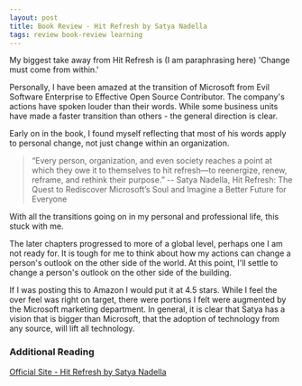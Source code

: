 ```yaml
---
layout: post
title: Book Review - Hit Refresh by Satya Nadella
tags: review book-review learning
---
```


My biggest take away from Hit Refresh is (I am paraphrasing here) 'Change must come from within.'

Personally, I have been amazed at the transition of Microsoft from Evil Software Enterprise to Effective Open Source Contributor. The company's actions have spoken louder than their words. While some business units have made a faster transition than others - the general direction is clear. 

Early on in the book, I found myself reflecting that most of his words apply to personal change, not just change within an organization.

> “Every person, organization, and even society reaches a point at which they owe it to themselves to hit refresh—to reenergize, renew, reframe, and rethink their purpose.”  -- Satya Nadella, Hit Refresh: The Quest to Rediscover Microsoft’s Soul and Imagine a Better Future for Everyone

With all the transitions going on in my personal and professional life, this stuck with me. 

The later chapters progressed to more of a global level, perhaps one I am not ready for. It is tough for me to think about how my actions can change a person's outlook on the other side of the world. At this point, I'll settle to change a person's outlook on the other side of the building. 

If I was posting this to Amazon I would put it at 4.5 stars. While I feel the over feel was right on target, there were portions I felt were augmented by the Microsoft marketing department. In general, it is clear that Satya has a vision that is bigger than Microsoft, that the adoption of technology from any source, will lift all technology.

### Additional Reading

[Official Site - Hit Refresh by Satya Nadella](https://news.microsoft.com/hitrefresh "Microsoft News - Hit Refresh by Satya Nadella")
